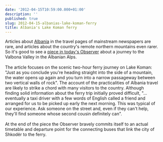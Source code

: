 ```yaml
---
date: '2012-04-15T10:59:00.000+01:00'
description: ''
published: true
slug: 2012-04-15-albanias-lake-koman-ferry
title: Albania's Lake Koman ferry
---
```


Articles about <a href="http://www.balkanology.com/albania/">Albania</a> in the travel pages of mainstream newspapers are rare, and articles about the country's remote northern mountains even rarer. So it's good to see a <a href="http://www.guardian.co.uk/travel/2012/apr/15/albania-lake-koman-killian-fox">piece in today's Observer</a> about a journey to the Valbona Valley in the Albanian Alps.<br />
<br />
The article focuses on the scenic two-hour ferry journey on Lake Koman: "Just as you conclude you're heading straight into the side of a mountain, the water opens up again and you turn into a narrow passageway between two vertical walls of rock". The account of the practicalities of Albania travel are likely to strike a chord with many visitors to the country. Although finding solid information about the ferry trip initially proved difficult, "... eventually a taxi driver with a few words of English called a friend and arranged for us to be picked up early the next morning. This was typical of our experience. Ask someone on the street and, even if they can't help, they'll find someone whose second cousin definitely can".<br />
<br />
At the end of the piece the Observer bravely commits itself to an actual timetable and departure point for the connecting buses that link the city of Shkodër to the ferry.<br />
<br />
<br />